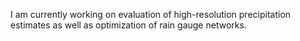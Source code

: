 I am currently working on evaluation of high-resolution precipitation estimates as well as optimization of rain gauge networks.

<!--
**Arash-Ghomlaghi/Arash-Ghomlaghi** is a ✨ _special_ ✨ repository because its `README.md` (this file) appears on your GitHub profile.
